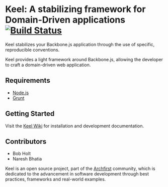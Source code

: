 # Keel: A stabilizing framework for Domain-Driven applications [![Build Status](https://travis-ci.org/bobholt/keel.png)](https://travis-ci.org/bobholt/keel)

Keel stabilizes your Backbone.js application through the use of specific, reproducible conventions.

Keel provides a light framework around Backbone.js, allowing the developer to craft a domain-driven web application.

## Requirements

* [Node.js](http://nodejs.org/)
* [Grunt](http://gruntjs.com/)

## Getting Started

Visit the [Keel Wiki](https://github.com/bobholt/keel/wiki) for installation and development documentation.

## Contributors

* Bob Holt
* Naresh Bhatia

Keel is an open source project, part of the [Archfirst](http://archfirst.org/) community, which is dedicated to the advancement in software development through best practices, frameworks and real-world examples.
